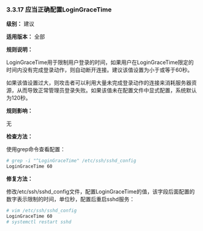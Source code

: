 ### 3.3.17 应当正确配置LoginGraceTime

**级别：** 建议

**适用版本：** 全部

**规则说明：** 

LoginGraceTime用于限制用户登录的时间，如果用户在LoginGraceTime限定的时间内没有完成登录动作，则自动断开连接。建议该值设置为小于或等于60秒。

如果该值设置过大，则攻击者可以利用大量未完成登录动作的连接来消耗服务器资源，从而导致正常管理员登录失败。如果该值未在配置文件中显式配置，系统默认为120秒。

**规则影响：**

无

**检查方法：**

使用grep命令查看配置：

```bash
# grep -i "^LoginGraceTime" /etc/ssh/sshd_config
LoginGraceTime 60
```

**修复方法：**

修改/etc/ssh/sshd_config文件，配置LoginGraceTime的值，该字段后面配置的数字表示限制的时间，单位秒，配置后重启sshd服务：

```bash
# vim /etc/ssh/sshd_config
LoginGraceTime 60
# systemctl restart sshd
```